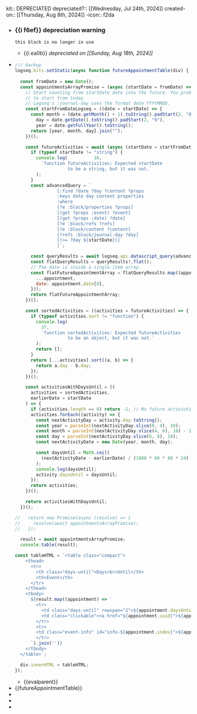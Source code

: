 kit:: DEPRECIATED
depreciated?:: [[Wednesday, Jul 24th, 2024]] 
created-on:: [[Thursday, Aug 8th, 2024]]
-icon:: f2da

- ### {{i f6ef}}  depreciation warning
      this block is no longer in use
	- {{i ea0b}} *depreciated on* *[[Sunday, Aug 18th, 2024]]*
- ```javascript
  /// backup 
  logseq.kits.setStatic(async function futureAppointmentTable(div) {
    
    const fromDate = new Date();
    const appointmentsArrayPromise = (async (startDate = fromDate) => {
      // Start counting from startDate date into the future. You probably want
      // to start from today.
      // Logseq's :journal-day uses the format date YYYYMMDD.
      const startFromDateLogseq = ((date = startDate) => {
        const month = (date.getMonth() + 1).toString().padStart(2, "0"),
          day = date.getDate().toString().padStart(2, "0"),
          year = date.getFullYear().toString();
        return [year, month, day].join("");
      })();
  
      const futureActivities = await (async (startDate = startFromDateLogseq) => {
        if (typeof startDate != "string") {
          console.log(          16,
            `function futureActivities: Expected startDate
                      to be a string, but it was not.`
          );
        }
        const advancedQuery = `
                  [:find ?date ?day ?content ?props
                  :keys date day content properties
                  :where
                  [?e :block/properties ?props]
                  [(get ?props :event) ?event]
                  [(get ?props :date) ?date] 
                  [?e :block/refs ?refs]
                  [?e :block/content ?content]
                  [?refs :block/journal-day ?day]
                  [(>= ?day ${startDate})]
                  ]`;
  
        const queryResults = await logseq.api.datascript_query(advancedQuery);
        const flatQueryResults = queryResults?.flat();
        // The date is inside a single-item array.
        const flatFutureAppointmentArray = flatQueryResults.map((appointment) => ({
          ...appointment,
          date: appointment.date[0],
        }));
        return flatFutureAppointmentArray;
      })();
  
      const sortedActivities = ((activities = futureActivities) => {
        if (typeof activities.sort != "function") {
          console.log(
            37,
            `function sortedActivities: Expected futureActivities
                      to be an object, but it was not.`
          );
          return [];
        }
        return [...activities].sort((a, b) => {
          return a.day - b.day;
        });
      })();
  
      const activitiesWithDaysUntil = ((
        activities = sortedActivities,
        earlierDate = startDate
      ) => {
        if (activities.length == 0) return -1; // No future activiuties
        activities.forEach((activity) => {
          const nextActivityDay = activity.day.toString();
          const year = parseInt(nextActivityDay.slice(0, 4), 10);
          const month = parseInt(nextActivityDay.slice(4, 6), 10) - 1; // Adjust for zero-indexed months
          const day = parseInt(nextActivityDay.slice(6, 8), 10);
          const nextActivityDate = new Date(year, month, day);
  
          const daysUntil = Math.ceil(
            (nextActivityDate - earlierDate) / (1000 * 60 * 60 * 24)
          );
          console.log(daysUntil);
          activity.daysUntil = daysUntil;
        });
        return activities;
      })();
  
      return activitiesWithDaysUntil;
    })();
  
  //   return new Promise(async (resolve) => {
  //     resolve(await appointmentsArrayPromise);
  //   });
  
    result = await appointmentsArrayPromise;
    console.table(result);
  
  const tableHTML = `<table class="compact">
      <thead>
        <tr>
          <th class="days-until">Days<br>Until</th>
          <th>Event</th>
        </tr>
      </thead>
      <tbody>
        ${result.map((appointment) => `
          <tr>
            <td class="days-until" rowspan="2">${appointment.daysUntil}</td>
            <td class="clickable"><a href="${appointment.uuid}">${appointment.properties.event}</a></td>
          </tr>
          <tr>
          <td class="event-info" id="info-${appointment.index}">${appointment.time} with ${appointment.with} on ${appointment.date}</td>
          </tr>
        `).join('')}
      </tbody>
    </table>`;
  
    div.innerHTML = tableHTML;
  });
  ```
	- {{evalparent}}
- {{futureAppointmentTable}}
-
-
-
